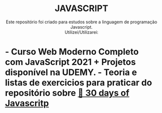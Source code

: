 <h1 align="center">JAVASCRIPT</h1>

<p align="center">Este repositório foi criado para estudos sobre a linguagem de programação Javascript.<br> 
Utilizei/Utilizarei:
<h1>
    - Curso Web Moderno Completo com JavaScript 2021 + Projetos disponível na UDEMY.
    - Teoria e listas de exercicios para praticar do repositório sobre <a href="https://github.com/Asabeneh/30-Days-Of-JavaScript">🔗 30 days of Javascritp</a>
</h1>
 </p>
